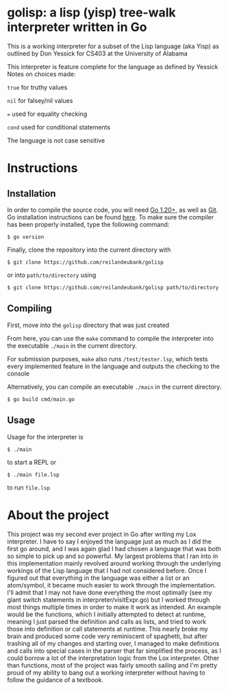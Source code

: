 # golisp: a lisp (yisp) tree-walk interpreter written in Go
 
This is a working interpreter for a subset of the Lisp language (aka Yisp)
as outlined by Don Yessick for CS403 at the University of Alabama

This interpreter is feature complete for the language as defined by Yessick
Notes on choices made:

```true``` for truthy values

```nil``` for falsey/nil values

```=``` used for equality checking

```cond``` used for conditional statements

The language is not case sensitive

# Instructions

## Installation
In order to compile the source code, you will need [Go 1.20+](https://go.dev/dl/), as well as [Git](https://git-scm.com/book/en/v2/Getting-Started-Installing-Git). Go installation
instructions can be found [here](https://go.dev/doc/install). To make sure the compiler has been properly installed, type the following command:
```
$ go version
```

Finally, clone the repository into the current directory with
```
$ git clone https://github.com/reilandeubank/golisp
```
or into ```path/to/directory``` using 
```
$ git clone https://github.com/reilandeubank/golisp path/to/directory
```

## Compiling
First, move into the ```golisp``` directory that was just created

From here, you can use the ```make``` command to compile the interpreter into the executable ```./main``` in the current directory.

For submission purposes, ```make``` also runs ```/test/tester.lsp```, which tests every implemented feature in the language
and outputs the checking to the console

Alternatively, you can compile an executable ```./main``` in the current directory. 
```
$ go build cmd/main.go
```

## Usage
Usage for the interpreter is
```
$ ./main
```
to start a REPL or
```
$ ./main file.lsp
```
to run ```file.lsp```

# About the project
This project was my second ever project in Go after writing my Lox interpreter. I have to say I enjoyed the language just as much as I did the first go around, and I was again glad I had chosen a language that was both so simple to pick up and so powerful. My largest problems that I ran into in this implementation mainly revolved around working through the underlying workings of the Lisp language that I had not considered before. Once I figured out that everything in the language was either a list or an atom/symbol, it became much easier to work through the implementation. I'll admit that I may not have done everything the most optimally (see my giant switch statements in interpreter/visitExpr.go) but I worked through most things multiple times in order to make it work as intended. An example would be the functions, which I initially attempted to detect at runtime, meaning I just parsed the definition and calls as lists, and tried to work those into definition or call statements at runtime. This nearly broke my brain and produced some code very reminiscent of spaghetti, but after trashing all of my changes and starting over, I managed to make definitions and calls into special cases in the parser that far simplified the process, as I could borrow a lot of the interpretation logic from the Lox interpreter. Other than functions, most of the project was fairly smooth sailing and I'm pretty proud of my ability to bang out a working interpreter without having to follow the guidance of a textbook.